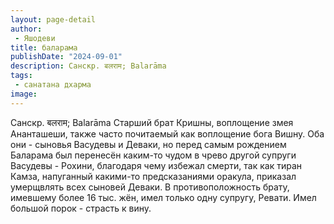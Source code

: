 ```yaml
---
layout: page-detail
author:
 - Яшодеви
title: баларама
publishDate: "2024-09-01"
description: Санскр. बलराम; Balarāma
tags:
 - санатана дхарма
image: 
---
```


Санскр. बलराम; Balarāma
Старший брат Кришны, воплощение змея Ананташеши, также часто почитаемый как воплощение бога Вишну. Оба они - сыновья Васудевы и Деваки, но перед самым рождением Баларама был перенесён каким-то чудом в чрево другой супруги Васудевы - Рохини, благодаря чему избежал смерти, так как тиран Камза, напуганный какими-то предсказаниями оракула, приказал умерщвлять всех сыновей Деваки. В противоположность брату, имевшему более 16 тыс. жён, имел только одну супругу, Ревати. Имел большой порок - страсть к вину.

